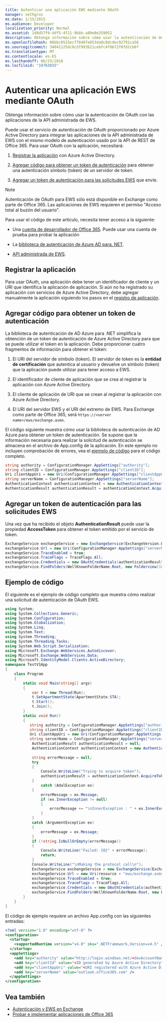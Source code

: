 ```yaml
---
title: Autenticar una aplicación EWS mediante OAuth
manager: sethgros
ms.date: 1/15/2015
ms.audience: Developer
localization_priority: Normal
ms.assetid: 1d8d57f9-4df5-4f21-9bbb-a89e0e259052
description: Obtenga información sobre cómo usar la autenticación de OAuth con las aplicaciones de la API administrada de EWS.
ms.openlocfilehash: 66bbc0525ecf78407e853da0c8dcdec92791ca56
ms.sourcegitcommit: 34041125dc8c5f993b21cebfc4f8b72f0fd2cb6f
ms.translationtype: MT
ms.contentlocale: es-ES
ms.lasthandoff: 06/25/2018
ms.locfileid: "19763035"
---
```

# <a name="authenticate-an-ews-application-by-using-oauth"></a>Autenticar una aplicación EWS mediante OAuth

Obtenga información sobre cómo usar la autenticación de OAuth con las aplicaciones de la API administrada de EWS.
  
Puede usar el servicio de autenticación de OAuth proporcionado por Azure Active Directory para integrar las aplicaciones de la API administrada de EWS con el mismo modelo de autenticación usado por la API de REST de Office 365. Para usar OAuth con la aplicación, necesitará:
  
1. [Registrar la aplicación](#bk_register) con Azure Active Directory. 
    
2. [Agregar código para obtener un token de autenticación](#bk_getToken) para obtener una autenticación símbolo (token) de un servidor de token. 
    
3. [Agregar un token de autenticación para las solicitudes EWS](#bk_useToken) que envíe. 
    
> [!NOTE]
> Autenticación de OAuth para EWS sólo está disponible en Exchange como parte de Office 365. Las aplicaciones de EWS requieren el permiso "Acceso total al buzón del usuario". 
  
Para usar el código de este artículo, necesita tener acceso a la siguiente:
  
- Una [cuenta de desarrollador de Office 365](http://office.microsoft.com/compare-office-365-for-business-plans-FX102918419.aspx.aspx). Puede usar una cuenta de prueba para probar la aplicación
    
- La [biblioteca de autenticación de Azure AD para. NET](http://msdn.microsoft.com/en-us/library/office/jj573266.aspx.aspx).
    
- [API administrada de EWS](https://github.com/officedev/ews-managed-api.aspx).

<a name="bk_register"> </a>

## <a name="register-your-application"></a>Registrar la aplicación

Para usar OAuth, una aplicación debe tener un identificador de cliente y un URI que identifica la aplicación de aplicación. Si aún no ha registrado su aplicación con servicios de Azure Active Directory, debe agregar manualmente la aplicación siguiendo los pasos en el [registro de aplicación](http://msdn.microsoft.com/en-us/office/office365/howto/test-and-deploy-apps.aspx).

<a name="bk_getToken"> </a>

## <a name="add-code-to-get-an-authentication-token"></a>Agregar código para obtener un token de autenticación

La biblioteca de autenticación de AD Azure para .NET simplifica la obtención de un token de autenticación de Azure Active Directory para que se puede utilizar el token en la aplicación. Debe proporcionar cuatro fragmentos de información para obtener el token:
  
1. El URI del servidor de símbolo (token). El servidor de token es la **entidad de certificación** que autentica al usuario y devuelve un símbolo (token) que la aplicación puede utilizar para tener acceso a EWS. 
    
2. El identificador de cliente de aplicación que se crea al registrar la aplicación con Azure Active Directory.
    
3. El cliente de aplicación de URI que se crean al registrar la aplicación con Azure Active Directory.
    
4. El URI del servidor EWS y el URI del extremo de EWS. Para Exchange como parte de Office 365, será `https://<server name>/ews/exchange.asmx`.
    
El código siguiente muestra cómo usar la biblioteca de autenticación de AD Azure para obtener un token de autenticación. Se supone que la información necesaria para realizar la solicitud de autenticación se almacena en el archivo de App.config de la aplicación. En este ejemplo no incluyen comprobación de errores, vea el [ejemplo de código](#bk_codeSample) para el código completo. 
  
```cs
string authority = ConfigurationManager.AppSettings["authority"];
string clientID = ConfigurationManager.AppSettings["clientID"];
Uri clientAppUri = new Uri(ConfigurationManager.AppSettings["clientAppUri"];
string serverName = ConfigurationManager.AppSettings["serverName"];
AuthenticationContext authenticationContext = new AuthenticationContext(authority, false);
AuthenticationResult authenticationResult = authenticationContext.AcquireToken(serverName, clientId, clientAppUri);

```

<a name="bk_useToken"> </a>

## <a name="add-an-authentication-token-to-ews-requests"></a>Agregar un token de autenticación para las solicitudes EWS

Una vez que ha recibido el objeto **AuthenticationResult** puede usar la propiedad **AccessToken** para obtener el token emitido por el servicio de token. 
  
```cs
ExchangeService exchangeService = new ExchangeService(ExchangeVersion.Exchange2013);
exchangeService.Url = new Uri(ConfigurationManager.AppSettings["serverName"]+"ews/exchange.asmx");
exchangeService.TraceEnabled = true;
exchangeService.TraceFlags = TraceFlags.All;
exchangeService.Credentials = new OAuthCredentials(authenticationResult.AccessToken));
exchangeService.FindFolders(WellKnownFolderName.Root, new Folderview(10));
```

<a name="bk_codeSample"> </a>

## <a name="code-sample"></a>Ejemplo de código

El siguiente es el ejemplo de código completo que muestra cómo realizar una solicitud de autenticación de OAuth EWS.
  
```cs
using System;
using System.Collections.Generic;
using System.Configuration;
using System.Globalization;
using System.Linq;
using System.Text;
using System.Threading;
using System.Threading.Tasks;
using System.Web.Script.Serialization;
using Microsoft.Exchange.WebServices.Autodiscover;
using Microsoft.Exchange.WebServices.Data;
using Microsoft.IdentityModel.Clients.ActiveDirectory;
namespace TestV1App
{
    class Program
    {
        static void Main(string[] args)
        {
            var t = new Thread(Run);
            t.SetApartmentState(ApartmentState.STA);
            t.Start();
            t.Join();
        }
        static void Run()
        {
           string authority = ConfigurationManager.AppSettings["authority"];
           string clientID = ConfigurationManager.AppSettings["clientID"];
           Uri clientAppUri = new Uri(ConfigurationManager.AppSettings["clientAppUri"];
           string serverName = ConfigurationManager.AppSettings["serverName"];
            AuthenticationResult authenticationResult = null;
            AuthenticationContext authenticationContext = new AuthenticationContext(authority, false);
            
            string errorMessage = null;
            try
            {
                Console.WriteLine("Trying to acquire token");
                authenticationResult = authenticationContext.AcquireToken(serverName, clientId, clientAppUri);
            }
                catch (AdalException ex)
            {
                errorMessage = ex.Message;
                if (ex.InnerException != null)
                {
                    errorMessage += "\nInnerException : " + ex.InnerException.Message;
                }
            }
            catch (ArgumentException ex)
            {
                errorMessage = ex.Message;
            }
            if (!string.IsNullOrEmpty(errorMessage))
            {
                Console.WriteLine("Failed: {0}" + errorMessage);
                return;
            }
            Console.WriteLine("\nMaking the protocol call\n");
            ExchangeService exchangeService = new ExchangeService(ExchangeVersion.Exchange2013);
            exchangeService.Url = new Uri(resource + "ews/exchange.asmx");
            exchangeService.TraceEnabled = true;
            exchangeService.TraceFlags = TraceFlags.All;
            exchangeService.Credentials = new OAuthCredentials(authenticationResult.AccessToken);
            exchangeService.FindFolders(WellKnownFolderName.Root, new FolderView(10));
        }
    }
}

```

El código de ejemplo requiere un archivo App.config con las siguientes entradas:
  
```xml
<?xml version="1.0" encoding="utf-8" ?>
<configuration>
  <startup>
    <supportedRuntime version="v4.0" sku=".NETFramework,Version=v4.5" />
  </startup>
  <appSettings>
    <add key="authority" value="http://login.windows.net/<devAccountName>.onmicrosoft.com" />
    <add key="clientId" value="<ID generated by Azure Active Directory"/>
    <add key="clientAppUri" value="<URI registered with Azure Active Directory"/>
    <add key="serverName" value="outlook.office365.com" />
  </appSettings>
</configuration>
```

## <a name="see-also"></a>Vea también

- [Autenticación y EWS en Exchange](authentication-and-ews-in-exchange.md)    
- [Probar e implementar aplicaciones de Office 365](http://msdn.microsoft.com/en-us/office/office365/howto/test-and-deploy-apps.aspx)
    

